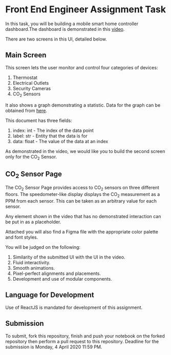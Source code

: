 # Front End Engineer Assignment Task

In this task, you will be building a mobile smart home controller dashboard.The dashboard is demonstrated in this [video](https://github.com/RadicalHealthTech/FE-Assignment/blob/master/smart_home_controller.mp4?raw=true).

There are two screens in this UI, detailed below.

## Main Screen

This screen lets the user monitor and control four categories of devices:

1. Thermostat
2. Electrical Outlets
3. Security Cameras
4. CO<sub>2</sub> Sensors

It also shows a graph demonstrating a statistic.
Data for the graph can be obtained from [here](https://raw.githubusercontent.com/RadicalHealthTech/FE-Assignment/master/db.json?token=ACAELVMWOPXECAU3RC27T5C6Q33BM).

This document has three fields:

1. index: int - The index of the data point
2. label: str - Entity that the data is for
3. data: float - The value of the data at an index

As demonstrated in the video, we would like you to build the second screen only for the CO<sub>2</sub> Sensor.

## CO<sub>2</sub> Sensor Page

The CO<sub>2</sub> Sensor Page provides access to CO<sub>2</sub> sensors on three different floors. The speedometer-like display displays the CO<sub>2</sub> measurement as a PPM from each sensor. This can be taken as an arbitrary value for each sensor.

Any element shown in the video that has no demonstrated interaction can be put in as a placeholder.

Attached you will also find a Figma file with the appropriate color palette and font styles.

You will be judged on the following:

1. Similarity of the submitted UI with the UI in the video.
2. Fluid interactivity.
3. Smooth animations.
4. Pixel-perfect alignments and placements.
5. Development and use of modular components.

## Language for Development

Use of ReactJS is mandated for development of this assignment.

## Submission

To submit, fork this repository, finish and push your notebook on the forked repository then perform a pull request to this repository.
Deadline for the submission is Monday, 4 April 2020 11:59 PM.
